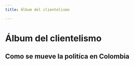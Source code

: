 ```yaml
---
title: Álbum del clientelismo

---
```


# Álbum del clientelismo
## Como se mueve la politíca en Colombia
